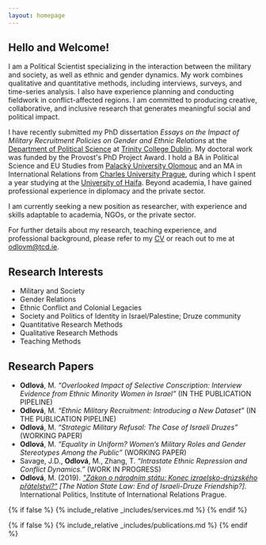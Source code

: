 ```yaml
---
layout: homepage
---
```


## Hello and Welcome!
I am a Political Scientist specializing in the interaction between the military and society, as well as ethnic and gender dynamics. My work combines qualitative and quantitative methods, including interviews, surveys, and time-series analysis. I also have experience planning and conducting fieldwork in conflict-affected regions. I am committed to producing creative, collaborative, and inclusive research that generates meaningful social and political impact.

I have recently submitted my PhD dissertation *Essays on the Impact of Military Recruitment Policies on Gender and Ethnic Relations* at the [Department of Political Science](https://www.tcd.ie/Political_Science/) at [Trinity College Dublin](http://tcd.ie). My doctoral work was funded by the Provost's PhD Project Award. I hold a BA in Political Science and EU Studies from [Palacký University Olomouc](https://www.upol.cz/en/) and an MA in International Relations from [Charles University Prague](https://cuni.cz/UKEN-1.html), during which I spent a year studying at the [University of Haifa](https://uhaifa.org). Beyond academia, I have gained professional experience in diplomacy and the private sector.

I am currently seeking a new position as researcher, with experience and skills adaptable to academia, NGOs, or the private sector.

For further details about my research, teaching experience, and professional background, please refer to my <a href="assets/files/curriculum_vitae.pdf" target="_blank">CV</a> or reach out to me at <a href="mailto:odlovm@tcd.ie">odlovm@tcd.ie</a>.

## Research Interests
- Military and Society
- Gender Relations
- Ethnic Conflict and Colonial Legacies
- Society and Politics of Identity in Israel/Palestine; Druze community
- Quantitative Research Methods
- Qualitative Research Methods
- Teaching Methods

## Research Papers
- **Odlová**, M. *“Overlooked Impact of Selective Conscription: Interview Evidence from Ethnic Minority Women in Israel”* (IN THE PUBLICATION PIPELINE)
- **Odlová**, M. *“Ethnic Military Recruitment: Introducing a New Dataset”*  (IN THE PUBLICATION PIPELINE)
- **Odlová**, M. *“Strategic Military Refusal: The Case of Israeli Druzes”* (WORKING PAPER)
- **Odlová**, M. *“Equality in Uniform? Women’s Military Roles and Gender Stereotypes Among the Public”* (WORKING PAPER)
- Savage, J.D., **Odlová**, M., Zhang, T. *“Intrastate Ethnic Repression and Conflict Dynamics.”* (WORK IN PROGRESS)
- **Odlová**, M. (2019). *["Zákon o národním státu: Konec izraelsko-drúzského přátelství?"](https://www.iir.cz/en/zakon-o-narodnim-statu-konec-izraelsko-druzskeho-pratelstvi) [The Nation State Law: End of Israeli-Druze Friendship?].* International Politics, Institute of International Relations Prague.

{% if false %}
  {% include_relative _includes/services.md %}
{% endif %}

{% if false %}
  {% include_relative _includes/publications.md %}
{% endif %}